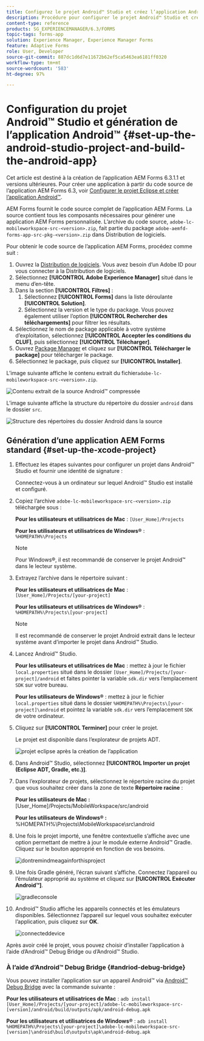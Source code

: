 ```yaml
---
title: Configurez le projet Android™ Studio et créez l’application Android™.
description: Procédure pour configurer le projet Android™ Studio et créer le programme d’installation pour l’application Adobe Experience Manager (AEM) Forms
content-type: reference
products: SG_EXPERIENCEMANAGER/6.3/FORMS
topic-tags: forms-app
solution: Experience Manager, Experience Manager Forms
feature: Adaptive Forms
role: User, Developer
source-git-commit: 887dc1d6d7e11672b62ef5ca5463ea6181ff0320
workflow-type: tm+mt
source-wordcount: '583'
ht-degree: 97%

---
```


# Configuration du projet Android™ Studio et génération de l’application Android™ {#set-up-the-android-studio-project-and-build-the-android-app}

Cet article est destiné à la création de l’application AEM Forms 6.3.1.1 et versions ultérieures. Pour créer une application à partir du code source de l’application AEM Forms 6.3, voir [Configurer le projet Eclipse et créer l’application Android™](/help/forms/using/setup-eclipse-project-build-installer.md).

AEM Forms fournit le code source complet de l’application AEM Forms. La source contient tous les composants nécessaires pour générer une application AEM Forms personnalisée. L’archive du code source, `adobe-lc-mobileworkspace-src-<version>.zip`, fait partie du package `adobe-aemfd-forms-app-src-pkg-<version>.zip` dans Distribution de logiciels.

Pour obtenir le code source de l’application AEM Forms, procédez comme suit :

1. Ouvrez la [Distribution de logiciels](https://experience.adobe.com/downloads). Vous avez besoin d’un Adobe ID pour vous connecter à la Distribution de logiciels.
1. Sélectionnez **[!UICONTROL Adobe Experience Manager]** situé dans le menu d’en-tête.
1. Dans la section **[!UICONTROL Filtres]** :
   1. Sélectionnez **[!UICONTROL Forms]** dans la liste déroulante **[!UICONTROL Solution]**.
   2. Sélectionnez la version et le type du package. Vous pouvez également utiliser l’option **[!UICONTROL Rechercher des téléchargements]** pour filtrer les résultats.
1. Sélectionnez le nom de package applicable à votre système d’exploitation, sélectionnez **[!UICONTROL Accepter les conditions du CLUF]**, puis sélectionnez **[!UICONTROL Télécharger]**.
1. Ouvrez [Package Manager](https://experienceleague.adobe.com/docs/experience-manager-65-2025/administering/contentmanagement/package-manager.html) et cliquez sur **[!UICONTROL Télécharger le package]** pour télécharger le package.
1. Sélectionnez le package, puis cliquez sur **[!UICONTROL Installer]**.

L’image suivante affiche le contenu extrait du fichier`adobe-lc-mobileworkspace-src-<version>.zip`.

![Contenu extrait de la source Android™ compressée](assets/mws-content-1.png)

L’image suivante affiche la structure du répertoire du dossier `android` dans le dossier `src`.

![Structure des répertoires du dossier Android dans la source](assets/android-folder.png)

## Génération d’une application AEM Forms standard {#set-up-the-xcode-project}

1. Effectuez les étapes suivantes pour configurer un projet dans Android™ Studio et fournir une identité de signature :

   Connectez-vous à un ordinateur sur lequel Android™ Studio est installé et configuré.

1. Copiez l’archive `adobe-lc-mobileworkspace-src-<version>.zip` téléchargée sous :

   **Pour les utilisateurs et utilisatrices de Mac** : `[User_Home]/Projects`

   **Pour les utilisateurs et utilisatrices de Windows®** : `%HOMEPATH%\Projects`

   >[!NOTE]
   >
   >Pour Windows®, il est recommandé de conserver le projet Android™ dans le lecteur système.

1. Extrayez l’archive dans le répertoire suivant :

   **Pour les utilisateurs et utilisatrices de Mac** : `[User_Home]/Projects/[your-project]`

   **Pour les utilisateurs et utilisatrices de Windows®** : `%HOMEPATH%\Projects\[your-project]`

   >[!NOTE]
   >
   >Il est recommandé de conserver le projet Android extrait dans le lecteur système avant d’importer le projet dans Android™ Studio.

1. Lancez Android™ Studio.

   **Pour les utilisateurs et utilisatrices de Mac** : mettez à jour le fichier `local.properties` situé dans le dossier `[User_Home]/Projects/[your-project]/android` et faites pointer la variable `sdk.dir` vers l’emplacement `SDK` sur votre bureau.

   **Pour les utilisateurs de Windows®** : mettez à jour le fichier `local.properties` situé dans le dossier `%HOMEPATH%\Projects\[your-project]\android` et pointez la variable `sdk.dir` vers l’emplacement `SDK` de votre ordinateur.

1. Cliquez sur **[!UICONTROL Terminer]** pour créer le projet.

   Le projet est disponible dans l’explorateur de projets ADT.

   ![projet eclipse après la création de l’application](assets/eclipsebuildmws.png)

1. Dans Android™ Studio, sélectionnez **[!UICONTROL Importer un projet (Eclipse ADT, Gradle, etc.)]**.
1. Dans l’explorateur de projets, sélectionnez le répertoire racine du projet que vous souhaitez créer dans la zone de texte **Répertoire racine** :

   **Pour les utilisateurs de Mac :** [User_Home]/Projects/MobileWorkspace/src/android

   **Pour les utilisateurs de Windows® :** %HOMEPATH%\Projects\MobileWorkspace\src\android

1. Une fois le projet importé, une fenêtre contextuelle s’affiche avec une option permettant de mettre à jour le module externe Android™ Gradle. Cliquez sur le bouton approprié en fonction de vos besoins.

   ![dontremindmeagainforthisproject](assets/dontremindmeagainforthisproject.png)

1. Une fois Gradle généré, l’écran suivant s’affiche. Connectez l’appareil ou l’émulateur approprié au système et cliquez sur **[!UICONTROL Exécuter Android™]**.

   ![gradleconsole](assets/gradleconsole.png)

1. Android™ Studio affiche les appareils connectés et les émulateurs disponibles. Sélectionnez l’appareil sur lequel vous souhaitez exécuter l’application, puis cliquez sur **OK**.

   ![connecteddevice](assets/connecteddevice.png)

Après avoir créé le projet, vous pouvez choisir d’installer l’application à l’aide d’Android™ Debug Bridge ou d’Android™ Studio.

### À l’aide d’Android™ Debug Bridge {#andriod-debug-bridge}

Vous pouvez installer l’application sur un appareil Android™ via [Android™ Debug Bridge](https://developer.android.com/tools/adb) avec la commande suivante :

**Pour les utilisateurs et utilisatrices de Mac** : `adb install [User_Home]/Projects/[your-project]/adobe-lc-mobileworkspace-src-[version]/android/build/outputs/apk/android-debug.apk`

**Pour les utilisateurs et utilisatrices de Windows®** : `adb install %HOMEPATH%\Projects\[your-project]\adobe-lc-mobileworkspace-src-[version]\android\build\outputs\apk\android-debug.apk`
